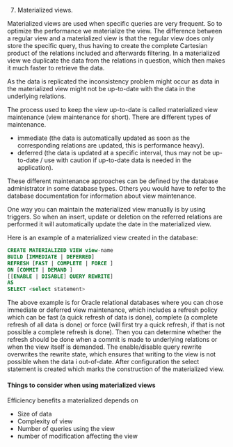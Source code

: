 7. Materialized views.

Materialized views are used when specific queries are very frequent. So to optimize the performance we materialize the view. The difference between a regular view and a materialized view is that the regular view does only store the specific query, thus having to create the complete Cartesian product of the relations included and afterwards filtering. In a materialized view we duplicate the data from the relations in question, which then makes it much faster to retrieve the data.

As the data is replicated the inconsistency problem might occur as data in the materialized view might not be up-to-date with the data in the underlying relations.

The process used to keep the view up-to-date is called materialized view maintenance (view maintenance for short). There are different types of maintenance. 

- immediate (the data is automatically updated as soon as the corresponding relations are updated, this is performance heavy).
- deferred (the data is updated at a specific interval, thus may not be up-to-date / use with caution if up-to-date data is needed in the application).

These different maintenance approaches can be defined by the database administrator in some database types. Others you would have to refer to the database documentation for information about view maintenance. 

One way you can maintain the materialized view manually is by using triggers. So when an insert, update or deletion on the referred relations are performed it will automatically update the date in the materialized view.

Here is an example of a materialized view created in the database:

```sql
CREATE MATERIALIZED VIEW view-name
BUILD [IMMEDIATE | DEFERRED]
REFRESH [FAST | COMPLETE | FORCE ]
ON [COMMIT | DEMAND ]
[[ENABLE | DISABLE] QUERY REWRITE]
AS
SELECT <select statement>
```

The above example is for Oracle relational databases where you can chose immediate or deferred view maintenance, which includes a refresh policy which can be fast (a quick refresh of data is done), complete (a complete refresh of all data is done) or force (will first try a quick refresh, if that is not possible a complete refresh is done). Then you can determine whether the refresh should be done when a commit is made to underlying relations or when the view itself is demanded. The enable/disable query rewrite overwrites the rewrite state, which ensures that writing to the view is not possible when the data i out-of-date. After configuration the select statement is created which marks the construction of the materialized view.

#### Things to consider when using materialized views

Efficiency benefits a materialized depends on

- Size of data
- Complexity of view
- Number of queries using the view
- number of modification affecting the view